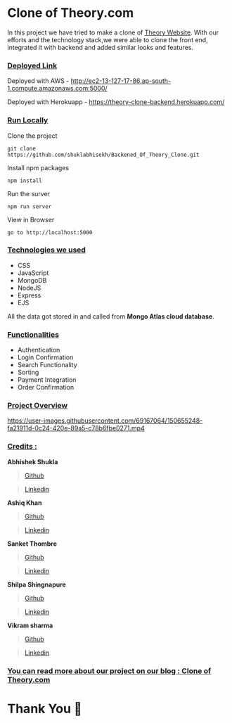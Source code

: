 # Clone of Theory.com

In this project we have tried to make a clone of <a href="https://www.theory.com" target="_blank">Theory Website</a>. With our efforts and the technology stack,we were able to clone the front end, integrated it with backend and added similar looks and features.

<div style='page-break-after: always'></div>

### <u>Deployed Link</u>

Deployed with AWS - http://ec2-13-127-17-86.ap-south-1.compute.amazonaws.com:5000/

Deployed with Herokuapp - https://theory-clone-backend.herokuapp.com/

### <u>Run Locally</u>

Clone the project

```
git clone https://github.com/shuklabhisekh/Backened_Of_Theory_Clone.git
```

Install npm packages

```
npm install
```

Run the surver

```
npm run server
```

View in Browser

```
go to http://localhost:5000
```

<div style='page-break-after: always'></div>

### <u>Technologies we used</u>

- CSS
- JavaScript
- MongoDB
- NodeJS
- Express
- EJS

All the data got stored in and called from <b>Mongo Atlas cloud database</b>.

<div style='page-break-after: always'></div>

### <u>Functionalities</u>

- Authentication
- Login Confirmation
- Search Functionality
- Sorting
- Payment Integration
- Order Confirmation

<div style='page-break-after: always'></div>

### <u>Project Overview</u>

https://user-images.githubusercontent.com/69167064/150655248-fa21911d-0c24-420e-89a5-c78b6fbe0271.mp4

<div style='page-break-after: always'></div>

### <u>Credits :</u>

<b>Abhishek Shukla</b>

> <a href="https://github.com/shuklabhisekh" target="_blank">Github</a>

> <a href="https://www.linkedin.com/in/shuklabhisekh/" target="_blank">Linkedin</a>

<b>Ashiq Khan</b>

> <a href="https://github.com/ashiq352" target="_blank">Github</a>

> <a href="https://www.linkedin.com/in/ashiq-khan-412709222" target="_blank">Linkedin</a>

<b>Sanket Thombre</b>

> <a href="https://github.com/sanket008" target="_blank">Github</a>

> <a href="https://www.linkedin.com/in/sanket-thombre-13632b114" target="_blank">Linkedin</a>

<b>Shilpa Shingnapure</b>

> <a href="https://github.com/shilpashingnapure" target="_blank">Github</a>

> <a href="https://www.linkedin.com/in/shilpa-shingnapure-134b4320a/" target="_blank">Linkedin</a>

<b>Vikram sharma</b>

> <a href="https://github.com/vikram-sharma1" target="_blank">Github</a>

> <a href="https://www.linkedin.com/in/vikram--sharma/" target="_blank">Linkedin</a>

### <u>You can read more about our project on our blog : <a href="https://shuklabhisekh.medium.com/clone-of-theory-com-using-pure-html-css-advanced-js-c6503e028f1b" target="_blank">Clone of Theory.com</a> </u>

# Thank You :sparkling_heart:
